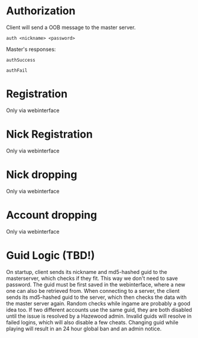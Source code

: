 # Authorization #
Client will send a OOB message to the master server.

`auth <nickname> <password>`

Master's responses:

`authSuccess`

`authFail`

# Registration #
Only via webinterface

# Nick Registration #
Only via webinterface

# Nick dropping #
Only via webinterface

# Account dropping #
Only via webinterface

# Guid Logic (TBD!) #
On startup, client sends its nickname and md5-hashed guid to the masterserver, which checks if they fit. This way we don't need to save password. The guid must be first saved in the webinterface, where a new one can also be retrieved from.
When connecting to a server, the client sends its md5-hashed guid to the server, which then checks the data with the master server again. Random checks while ingame are probably a good idea too.
If two different accounts use the same guid, they are both disabled until the issue is resolved by a Hazewood admin.
Invalid guids will resolve in failed logins, which will also disable a few cheats. Changing guid while playing will result in an 24 hour global ban and an admin notice.
